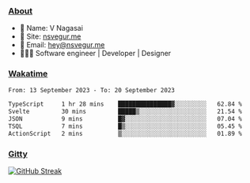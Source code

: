 
### [About](https://nsvegur.me/)

- 👻 Name: V Nagasai
- 🔭 Site: [nsvegur.me](https://nsvegur.me/)
- 📨 Email: [hey@nsvegur.me](mailto:hey@nsvegur.me)
- 👨🏻‍💻 Software engineer | Developer | Designer

### [Wakatime](https://wakatime.com/@NSVegur)

<!--START_SECTION:waka-->

```txt
From: 13 September 2023 - To: 20 September 2023

TypeScript     1 hr 28 mins    ███████████████▓░░░░░░░░░   62.84 %
Svelte         30 mins         █████▒░░░░░░░░░░░░░░░░░░░   21.54 %
JSON           9 mins          █▓░░░░░░░░░░░░░░░░░░░░░░░   07.04 %
TSQL           7 mins          █▒░░░░░░░░░░░░░░░░░░░░░░░   05.45 %
ActionScript   2 mins          ▒░░░░░░░░░░░░░░░░░░░░░░░░   01.89 %
```

<!--END_SECTION:waka-->

### [Gitty](https://github.com/NSVEGUR?tab=repositories)

[![GitHub Streak](https://github-readme-streak-stats.herokuapp.com?user=NSVEGUR&theme=dark&hide_border=true&date_format=M%20j%5B%2C%20Y%5D&ring=57A6FF&fire=57A6FF&currStreakLabel=57A6FF&background=0F1017)]('https://github.com/NSVEGUR')

